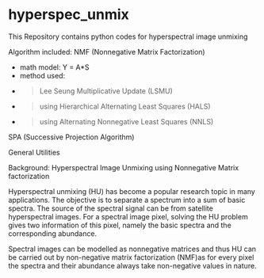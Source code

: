hyperspec_unmix
===============

This Repository contains python codes for hyperspectral image unmixing

Algorithm included:
NMF (Nonnegative Matrix Factorization)

- math model: Y = A*S
- method used:
- > Lee Seung Multiplicative Update (LSMU)
- > using Hierarchical Alternating Least Squares (HALS)
- > using Alternating Nonnegative Least Squares (NNLS)

SPA (Successive Projection Algorithm)

General Utilities


Background:
Hyperspectral Image Unmixing using Nonnegative Matrix factorization

Hyperspectral unmixing (HU) has become a popular research topic in many applications.
The objective is to separate a spectrum into a sum of basic spectra.
The source of the spectral signal can be from satellite hyperspectral images.
For a spectral image pixel, solving the HU problem gives two information of this pixel, namely the basic spectra and the corresponding abundance.

Spectral images can be modelled as nonnegative matrices and thus HU can be carried out by non-negative matrix factorization (NMF)as for every pixel the spectra and their abundance always take non-negative values in nature.
